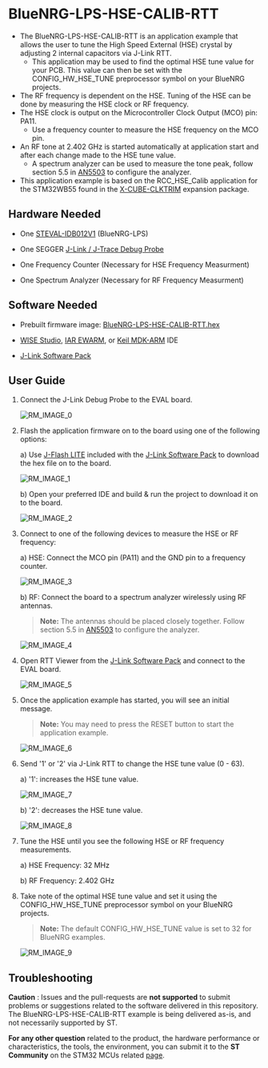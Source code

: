 # BlueNRG-LPS-HSE-CALIB-RTT
 
* The BlueNRG-LPS-HSE-CALIB-RTT is an application example that allows the user to tune the High Speed External (HSE) crystal by adjusting 2 internal capacitors via J-Link RTT.
    * This application may be used to find the optimal HSE tune value for your PCB. This value can then be set with the CONFIG_HW_HSE_TUNE preprocessor symbol on your BlueNRG projects.
* The RF frequency is dependent on the HSE. Tuning of the HSE can be done by measuring the HSE clock or RF frequency.
* The HSE clock is output on the Microcontroller Clock Output (MCO) pin: PA11.
    * Use a frequency counter to measure the HSE frequency on the MCO pin.
* An RF tone at 2.402 GHz is started automatically at application start and after each change made to the HSE tune value.
    * A spectrum analyzer can be used to measure the tone peak, follow section 5.5 in [AN5503](https://www.st.com/resource/en/application_note/an5503-bringing-up-the-bluenrglp-bluenrglps-devices-stmicroelectronics.pdf) to configure the analyzer.
* This application example is based on the RCC_HSE_Calib application for the STM32WB55 found in the [X-CUBE-CLKTRIM](https://www.st.com/en/embedded-software/x-cube-clktrim.html) expansion package.

## Hardware Needed

* One [STEVAL-IDB012V1](https://www.st.com/en/evaluation-tools/steval-idb012v1.html) (BlueNRG-LPS)

* One SEGGER [J-Link / J-Trace Debug Probe](https://www.segger.com/products/debug-trace-probes/)

* One Frequency Counter (Necessary for HSE Frequency Measurment)

* One Spectrum Analyzer (Necessary for RF Frequency Measurment)

## Software Needed

* Prebuilt firmware image: [BlueNRG-LPS-HSE-CALIB-RTT.hex](/Binaries)

* [WISE Studio](https://www.st.com/en/embedded-software/stsw-wise-studio.html), [IAR EWARM](https://www.iar.com/products/architectures/arm/iar-embedded-workbench-for-arm/), or [Keil MDK-ARM](https://developer.arm.com/Tools%20and%20Software/Keil%20MDK) IDE

* [J-Link Software Pack](https://www.segger.com/downloads/jlink/)

## User Guide

1) Connect the J-Link Debug Probe to the EVAL board.

    ![RM_IMAGE_0](Utilities/Media/RM_IMAGE_0.png)

2) Flash the application firmware on to the board using one of the following options:

    a) Use [J-Flash LITE](https://www.segger.com/products/debug-probes/j-link/technology/flash-download/#:~:text=statistics%20upon%20success.-,J%2DFlash%20LITE,-J%2DFlash%20Lite) included with the [J-Link Software Pack](https://www.segger.com/downloads/jlink/) to download the hex file on to the board.

    ![RM_IMAGE_1](Utilities/Media/RM_IMAGE_1.png)

    b) Open your preferred IDE and build & run the project to download it on to the board.

    ![RM_IMAGE_2](Utilities/Media/RM_IMAGE_2.png)

3) Connect to one of the following devices to measure the HSE or RF frequency:

    a) HSE: Connect the MCO pin (PA11) and the GND pin to a frequency counter.

    ![RM_IMAGE_3](Utilities/Media/RM_IMAGE_3.png)

    b) RF: Connect the board to a spectrum analyzer wirelessly using RF antennas.

    > **Note:** The antennas should be placed closely together. Follow section 5.5 in [AN5503](https://www.st.com/resource/en/application_note/an5503-bringing-up-the-bluenrglp-bluenrglps-devices-stmicroelectronics.pdf) to configure the analyzer.

    ![RM_IMAGE_4](Utilities/Media/RM_IMAGE_4.png)

4) Open RTT Viewer from the [J-Link Software Pack](https://www.segger.com/downloads/jlink/) and connect to the EVAL board.

    ![RM_IMAGE_5](Utilities/Media/RM_IMAGE_5.png)

5) Once the application example has started, you will see an initial message.

    > **Note:** You may need to press the RESET button to start the application example.

    ![RM_IMAGE_6](Utilities/Media/RM_IMAGE_6.png)

6) Send '1' or '2' via J-Link RTT to change the HSE tune value (0 - 63).

    a) '1': increases the HSE tune value.

    ![RM_IMAGE_7](Utilities/Media/RM_IMAGE_7.png)

    b) '2': decreases the HSE tune value.

    ![RM_IMAGE_8](Utilities/Media/RM_IMAGE_8.png)

7) Tune the HSE until you see the following HSE or RF frequency measurements.

    a) HSE Frequency: 32 MHz

    b) RF Frequency: 2.402 GHz

8) Take note of the optimal HSE tune value and set it using the CONFIG_HW_HSE_TUNE preprocessor symbol on your BlueNRG projects.

    > **Note:** The default CONFIG_HW_HSE_TUNE value is set to 32 for BlueNRG examples.

    ![RM_IMAGE_9](Utilities/Media/RM_IMAGE_9.png)

## Troubleshooting

**Caution** : Issues and the pull-requests are **not supported** to submit problems or suggestions related to the software delivered in this repository. The BlueNRG-LPS-HSE-CALIB-RTT example is being delivered as-is, and not necessarily supported by ST.

**For any other question** related to the product, the hardware performance or characteristics, the tools, the environment, you can submit it to the **ST Community** on the STM32 MCUs related [page](https://community.st.com/s/topic/0TO0X000000BSqSWAW/stm32-mcus).